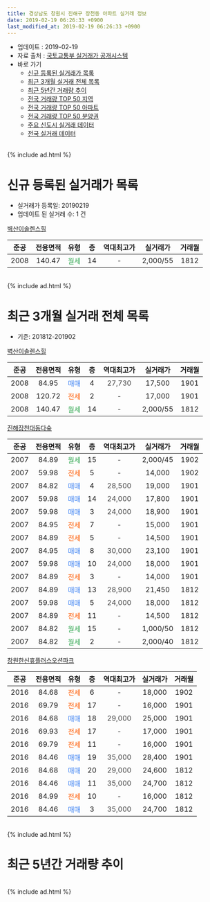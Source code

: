 ```yaml
---
title: 경상남도 창원시 진해구 장천동 아파트 실거래 정보
date: 2019-02-19 06:26:33 +0900
last_modified_at: 2019-02-19 06:26:33 +0900
---
```


* 업데이트 : 2019-02-19
* 자료 출처 : [국토교통부 실거래가 공개시스템](http://rt.molit.go.kr)
* 바로 가기
    * [신규 등록된 실거래가 목록](#신규-등록된-실거래가-목록)
    * [최근 3개월 실거래 전체 목록](#최근-3개월-실거래-전체-목록)
    * [최근 5년간 거래량 추이](#최근-5년간-거래량-추이)
    * [전국 거래량 TOP 50 지역](https://ayogom.github.io/apt-trade-info/최근-3개월-전국에서-가장-거래가-많이-발생한-지역)
    * [전국 거래량 TOP 50 아파트](https://ayogom.github.io/apt-trade-info/최근-3개월-전국에서-가장-거래가-많이-발생한-아파트)
    * [전국 거래량 TOP 50 분양권](https://ayogom.github.io/apt-trade-info/최근-3개월-전국에서-가장-거래가-많이-발생한-분양권)
    * [주요 신도시 실거래 데이터](https://ayogom.github.io/apt-trade-info/주요-신도시)
    * [전국 실거래 데이터](https://ayogom.github.io/apt-trade-info/전국)
<br>
{% include ad.html %}
<br>

# 신규 등록된 실거래가 목록
* 실거래가 등록일: 20190219
* 업데이트 된 실거래 수: 1 건


[벽산이솔렌스힐](https://search.naver.com/search.naver?query=%EA%B2%BD%EC%83%81%EB%82%A8%EB%8F%84+%EC%B0%BD%EC%9B%90%EC%8B%9C+%EC%A7%84%ED%95%B4%EA%B5%AC+%EC%9E%A5%EC%B2%9C%EB%8F%99+%EB%B2%BD%EC%82%B0%EC%9D%B4%EC%86%94%EB%A0%8C%EC%8A%A4%ED%9E%90)

|준공|전용면적|유형|층|역대최고가|실거래가|거래월|
|:---:|:---:|:---:|:---:|:---:|:---:|:---:|
|2008|140.47|<span style="color:#34a853">월세</span>|14|<span style="color:#444444">-</span>|2,000/55|1812|


<br>
{% include ad.html %}
<br>

# 최근 3개월 실거래 전체 목록
* 기준: 201812-201902


[벽산이솔렌스힐](https://search.naver.com/search.naver?query=%EA%B2%BD%EC%83%81%EB%82%A8%EB%8F%84+%EC%B0%BD%EC%9B%90%EC%8B%9C+%EC%A7%84%ED%95%B4%EA%B5%AC+%EC%9E%A5%EC%B2%9C%EB%8F%99+%EB%B2%BD%EC%82%B0%EC%9D%B4%EC%86%94%EB%A0%8C%EC%8A%A4%ED%9E%90)

|준공|전용면적|유형|층|역대최고가|실거래가|거래월|
|:---:|:---:|:---:|:---:|:---:|:---:|:---:|
|2008|84.95|<span style="color:#4285f3">매매</span>|4|<span style="color:#444444">27,730</span>|17,500|1901|
|2008|120.72|<span style="color:#ff5a00">전세</span>|2|<span style="color:#444444">-</span>|17,000|1901|
|2008|140.47|<span style="color:#34a853">월세</span>|14|<span style="color:#444444">-</span>|2,000/55|1812|

[진해장천대동다숲](https://search.naver.com/search.naver?query=%EA%B2%BD%EC%83%81%EB%82%A8%EB%8F%84+%EC%B0%BD%EC%9B%90%EC%8B%9C+%EC%A7%84%ED%95%B4%EA%B5%AC+%EC%9E%A5%EC%B2%9C%EB%8F%99+%EC%A7%84%ED%95%B4%EC%9E%A5%EC%B2%9C%EB%8C%80%EB%8F%99%EB%8B%A4%EC%88%B2)

|준공|전용면적|유형|층|역대최고가|실거래가|거래월|
|:---:|:---:|:---:|:---:|:---:|:---:|:---:|
|2007|84.89|<span style="color:#34a853">월세</span>|15|<span style="color:#444444">-</span>|2,000/45|1902|
|2007|59.98|<span style="color:#ff5a00">전세</span>|5|<span style="color:#444444">-</span>|14,000|1902|
|2007|84.82|<span style="color:#4285f3">매매</span>|4|<span style="color:#444444">28,500</span>|19,000|1901|
|2007|59.98|<span style="color:#4285f3">매매</span>|14|<span style="color:#444444">24,000</span>|17,800|1901|
|2007|59.98|<span style="color:#4285f3">매매</span>|3|<span style="color:#444444">24,000</span>|18,900|1901|
|2007|84.95|<span style="color:#ff5a00">전세</span>|7|<span style="color:#444444">-</span>|15,000|1901|
|2007|84.89|<span style="color:#ff5a00">전세</span>|5|<span style="color:#444444">-</span>|14,500|1901|
|2007|84.95|<span style="color:#4285f3">매매</span>|8|<span style="color:#444444">30,000</span>|23,100|1901|
|2007|59.98|<span style="color:#4285f3">매매</span>|10|<span style="color:#444444">24,000</span>|18,000|1901|
|2007|84.89|<span style="color:#ff5a00">전세</span>|3|<span style="color:#444444">-</span>|14,000|1901|
|2007|84.89|<span style="color:#4285f3">매매</span>|13|<span style="color:#444444">28,900</span>|21,450|1812|
|2007|59.98|<span style="color:#4285f3">매매</span>|5|<span style="color:#444444">24,000</span>|18,000|1812|
|2007|84.89|<span style="color:#ff5a00">전세</span>|11|<span style="color:#444444">-</span>|14,500|1812|
|2007|84.82|<span style="color:#34a853">월세</span>|15|<span style="color:#444444">-</span>|1,000/50|1812|
|2007|84.82|<span style="color:#34a853">월세</span>|2|<span style="color:#444444">-</span>|2,000/40|1812|

[창원한신휴플러스오션파크](https://search.naver.com/search.naver?query=%EA%B2%BD%EC%83%81%EB%82%A8%EB%8F%84+%EC%B0%BD%EC%9B%90%EC%8B%9C+%EC%A7%84%ED%95%B4%EA%B5%AC+%EC%9E%A5%EC%B2%9C%EB%8F%99+%EC%B0%BD%EC%9B%90%ED%95%9C%EC%8B%A0%ED%9C%B4%ED%94%8C%EB%9F%AC%EC%8A%A4%EC%98%A4%EC%85%98%ED%8C%8C%ED%81%AC)

|준공|전용면적|유형|층|역대최고가|실거래가|거래월|
|:---:|:---:|:---:|:---:|:---:|:---:|:---:|
|2016|84.68|<span style="color:#ff5a00">전세</span>|6|<span style="color:#444444">-</span>|18,000|1902|
|2016|69.79|<span style="color:#ff5a00">전세</span>|17|<span style="color:#444444">-</span>|16,000|1901|
|2016|84.68|<span style="color:#4285f3">매매</span>|18|<span style="color:#444444">29,000</span>|25,000|1901|
|2016|69.93|<span style="color:#ff5a00">전세</span>|17|<span style="color:#444444">-</span>|17,000|1901|
|2016|69.79|<span style="color:#ff5a00">전세</span>|11|<span style="color:#444444">-</span>|16,000|1901|
|2016|84.46|<span style="color:#4285f3">매매</span>|19|<span style="color:#444444">35,000</span>|28,400|1901|
|2016|84.68|<span style="color:#4285f3">매매</span>|20|<span style="color:#444444">29,000</span>|24,600|1812|
|2016|84.46|<span style="color:#4285f3">매매</span>|11|<span style="color:#444444">35,000</span>|24,700|1812|
|2016|84.99|<span style="color:#ff5a00">전세</span>|10|<span style="color:#444444">-</span>|16,000|1812|
|2016|84.46|<span style="color:#4285f3">매매</span>|3|<span style="color:#444444">35,000</span>|24,700|1812|


<br>
{% include ad.html %}
<br>

# 최근 5년간 거래량 추이


<div style="width:100%;">
    <canvas id="deal_progress" height="200"></canvas>
</div>

<script>
new Chart(document.getElementById("deal_progress"), {
    type: 'line',
    data: {
        labels: ['201402','201403','201404','201405','201406','201407','201408','201409','201410','201411','201412','201501','201502','201503','201504','201505','201506','201507','201508','201509','201510','201511','201512','201601','201602','201603','201604','201605','201606','201607','201608','201609','201610','201611','201612','201701','201702','201703','201704','201705','201706','201707','201708','201709','201710','201711','201712','201801','201802','201803','201804','201805','201806','201807','201808','201809','201810','201811','201812','201901','201902'],
        datasets: [{
            label: '매매',
            pointRadius: 1,
            data: [12, 14, 15, 14, 9, 16, 26, 25, 18, 12, 9, 9, 8, 12, 8, 6, 7, 6, 5, 6, 11, 8, 8, 4, 4, 4, 6, 3, 4, 12, 8, 17, 9, 8, 11, 2, 9, 3, 2, 5, 12, 7, 14, 8, 5, 9, 6, 12, 7, 9, 9, 4, 6, 8, 4, 12, 12, 6, 5, 8, 0],
            borderColor: "rgba(255, 201, 14, 1)",
            backgroundColor: "rgba(255, 201, 14, 0.5)",
            fill: false,
            lineTension: 0
        },{
            label: '전월세',
            pointRadius: 1,
            data: [8, 12, 8, 10, 4, 5, 5, 10, 8, 7, 7, 5, 7, 8, 5, 1, 4, 6, 3, 5, 5, 9, 4, 5, 12, 18, 24, 42, 38, 41, 25, 12, 11, 8, 2, 10, 4, 5, 4, 7, 6, 4, 6, 6, 7, 8, 10, 11, 17, 17, 18, 23, 19, 18, 12, 14, 11, 9, 5, 7, 3],
            borderColor: "rgba(0, 141, 185, 1)",
            backgroundColor: "rgba(0, 141, 185, 0.5)",
            fill: false,
            lineTension: 0
        }
        ]
    },
    options: {
        responsive: true,
        title: {
            display: false
        },
        tooltips: {
            mode: 'index',
            intersect: false
        },
        hover: {
            mode: 'nearest',
            intersect: true
        },
        scales: {
            xAxes: [{
                display: true,
                scaleLabel: {
                    display: true,
                    labelString: '년/월'
                }
            }],
            yAxes: [{
                display: true,
                ticks: {
                    suggestedMin: 0,
                },
                scaleLabel: {
                    display: true,
                    labelString: '실거래 수'
                }
            }]
        }
    }
});

</script>


<br>
{% include ad.html %}
<br>

